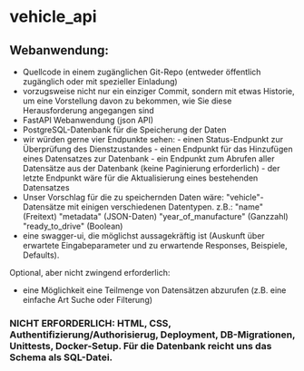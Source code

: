# vehicle_api
## Webanwendung:
- Quellcode in einem zugänglichen Git-Repo (entweder öffentlich zugänglich oder mit spezieller Einladung)
- vorzugsweise nicht nur ein einziger Commit, sondern mit etwas Historie, um eine Vorstellung davon zu bekommen, wie Sie diese Herausforderung angegangen sind
- FastAPI Webanwendung (json API)
- PostgreSQL-Datenbank für die Speicherung der Daten
- wir würden gerne vier Endpunkte sehen:
        - einen Status-Endpunkt zur Überprüfung des Dienstzustandes
        - einen Endpunkt für das Hinzufügen eines Datensatzes zur Datenbank
        - ein Endpunkt zum Abrufen aller Datensätze aus der Datenbank (keine Paginierung erforderlich)
        - der letzte Endpunkt wäre für die Aktualisierung eines bestehenden Datensatzes
- Unser Vorschlag für die zu speichernden Daten wäre:
        "vehicle"-Datensätze mit einigen verschiedenen Datentypen. z.B.:
        "name" (Freitext)
        "metadata" (JSON-Daten)
        "year_of_manufacture" (Ganzzahl)
        "ready_to_drive" (Boolean)
- eine swagger-ui, die möglichst aussagekräftig ist (Auskunft über erwartete Eingabeparameter und zu erwartende Responses, Beispiele, Defaults).

Optional, aber nicht zwingend erforderlich:
- eine Möglichkeit eine Teilmenge von Datensätzen abzurufen (z.B. eine einfache Art Suche oder Filterung)

### NICHT ERFORDERLICH: HTML, CSS, Authentifizierung/Authorisierug, Deployment, DB-Migrationen, Unittests, Docker-Setup. Für die Datenbank reicht uns das Schema als SQL-Datei.
